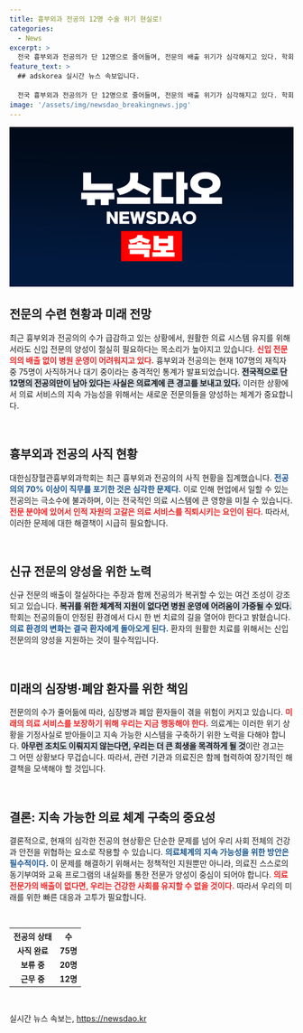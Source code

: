 ```yaml
---
title: 흉부외과 전공의 12명 수술 위기 현실로!
categories:
  - News
excerpt: >
  전국 흉부외과 전공의가 단 12명으로 줄어들며, 전문의 배출 위기가 심각해지고 있다. 학회는 즉각적인 국가 대응을 촉구하며, 이 상황이 지속된다면 환자 치료의 미래가 위협받을 것이라고 경고했다.
feature_text: >
  ## adskorea 실시간 뉴스 속보입니다.

  전국 흉부외과 전공의가 단 12명으로 줄어들며, 전문의 배출 위기가 심각해지고 있다. 학회는 즉각적인 국가 대응을 촉구하며, 이 상황이 지속된다면 환자 치료의 미래가 위협받을 것이라고 경고했다.
image: '/assets/img/newsdao_breakingnews.jpg'
---
```


<p><img src="/assets/img/newsdao_breakingnews.jpg" alt="adskorea 속보" /></p>

<h2 data-ke-size="size26">전문의 수련 현황과 미래 전망</h2>

<p data-ke-size="size16">최근 흉부외과 전공의의 수가 급감하고 있는 상황에서, 원활한 의료 시스템 유지를 위해서라도 신입 전문의 양성이 절실히 필요하다는 목소리가 높아지고 있습니다. <b><span style="color: #ee2323;">신입 전문의의 배출 없이 병원 운영이 어려워지고 있다.</span></b> 흉부외과 전공의는 현재 107명의 재직자 중 75명이 사직하거나 대기 중이라는 충격적인 통계가 발표되었습니다. <b><span style="background-color: #21538527;">전국적으로 단 12명의 전공의만이 남아 있다는 사실은 의료계에 큰 경고를 보내고 있다.</span></b> 이러한 상황에서 의료 서비스의 지속 가능성을 위해서는 새로운 전문의들을 양성하는 체계가 중요합니다.</p>

<p data-ke-size="size16">&nbsp;</p>

<h2 data-ke-size="size26">흉부외과 전공의 사직 현황</h2>

<p data-ke-size="size16">대한심장혈관흉부외과학회는 최근 흉부외과 전공의의 사직 현황을 집계했습니다. <b><span style="color: #1a5490;">전공의의 70% 이상이 직무를 포기한 것은 심각한 문제다.</span></b> 이로 인해 현업에서 일할 수 있는 전공의는 극소수에 불과하며, 이는 전국적인 의료 시스템에 큰 영향을 미칠 수 있습니다. <b><span style="color: #ee2323;">전문 분야에 있어서 인적 자원의 고갈은 의료 서비스를 직퇴시키는 요인이 된다.</span></b> 따라서, 이러한 문제에 대한 해결책이 시급히 필요합니다.</p>

<p data-ke-size="size16">&nbsp;</p>

<h2 data-ke-size="size26">신규 전문의 양성을 위한 노력</h2>

<p data-ke-size="size16">신규 전문의 배출이 절실하다는 주장과 함께 전공의가 복귀할 수 있는 여건 조성이 강조되고 있습니다. <b><span style="background-color: #21538527;">복귀를 위한 체계적 지원이 없다면 병원 운영에 어려움이 가중될 수 있다.</span></b> 학회는 전공의들이 안정된 환경에서 다시 한 번 치료의 길을 열어야 한다고 밝혔습니다. <b><span style="color: #1a5490;">의료 환경의 변화는 결국 환자에게 돌아오게 된다.</span></b> 환자의 원활한 치료를 위해서는 신입 전문의의 양성을 지원하는 것이 필수적입니다.</p>

<p data-ke-size="size16">&nbsp;</p>

<h2 data-ke-size="size26">미래의 심장병·폐암 환자를 위한 책임</h2>

<p data-ke-size="size16">전문의의 수가 줄어듦에 따라, 심장병과 폐암 환자들이 겪을 위험이 커지고 있습니다. <b><span style="color: #ee2323;">미래의 의료 서비스를 보장하기 위해 우리는 지금 행동해야 한다.</span></b> 의료계는 이러한 위기 상황을 기정사실로 받아들이고 지속 가능한 시스템을 구축하기 위한 노력을 다해야 합니다. <b><span style="background-color: #21538527;">아무런 조치도 이뤄지지 않는다면, 우리는 더 큰 희생을 목격하게 될 것</span></b>이란 경고는 그 어떤 상황보다 무겁습니다. 따라서, 관련 기관과 의료진은 함께 협력하여 장기적인 해결책을 모색해야 할 것입니다.</p>

<p data-ke-size="size16">&nbsp;</p>

<h2 data-ke-size="size26">결론: 지속 가능한 의료 체계 구축의 중요성</h2>

<p data-ke-size="size16">결론적으로, 현재의 심각한 전공의 현상황은 단순한 문제를 넘어 우리 사회 전체의 건강과 안전을 위협하는 요소로 작용할 수 있습니다. <b><span style="color: #1a5490;">의료체계의 지속 가능성을 위한 방안은 필수적이다.</span></b> 이 문제를 해결하기 위해서는 정책적인 지원뿐만 아니라, 의료진 스스로의 동기부여와 교육 프로그램의 내실화를 통한 전문가 양성이 중심이 되어야 합니다. <b><span style="color: #ee2323;">의료 전문가의 배출이 없다면, 우리는 건강한 사회를 유지할 수 없을 것이다.</span></b> 따라서 우리의 미래를 위한 빠른 대응과 고투가 필요합니다.</p>

<p data-ke-size="size16">&nbsp;</p>

<table>
  <tr>
    <th style="text-align: center; height: 17px;"><b>전공의 상태</b></th>
    <th style="text-align: center; height: 17px;"><b>수</b></th>
  </tr>
  <tr>
    <td style="text-align: center; height: 17px;"><b>사직 완료</b></td>
    <td style="text-align: center; height: 17px;"><b>75명</b></td>
  </tr>
  <tr>
    <td style="text-align: center; height: 17px;"><b>보류 중</b></td>
    <td style="text-align: center; height: 17px;"><b>20명</b></td>
  </tr>
  <tr>
    <td style="text-align: center; height: 17px;"><b>근무 중</b></td>
    <td style="text-align: center; height: 17px;"><b>12명</b></td>
  </tr>
</table>

<p data-ke-size="size16">&nbsp;</p>
실시간 뉴스 속보는, <a href="https://newsdao.kr" rel="dofollow">https://newsdao.kr</a>



